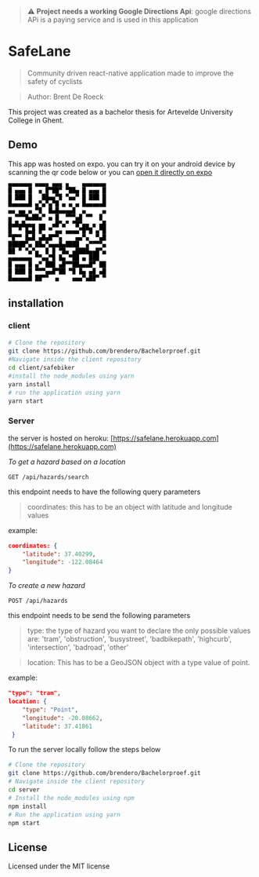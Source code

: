 > :warning: **Project needs a working Google Directions Api**: google directions APi is a paying service and is used in this application

# SafeLane
> Community driven react-native application made to improve the safety of cyclists

> Author: Brent De Roeck

This project was created as a bachelor thesis for Artevelde University College in Ghent. 

## Demo
This app was hosted on expo. you can try it on your android device by scanning the qr code below or you can [open it directly on expo](https://expo.io/@brendero/safelane)

![QR Code](./qr-code.png)

## installation
### client
```bash
# Clone the repository
git clone https://github.com/brendero/Bachelorproef.git
#Navigate inside the client repository
cd client/safebiker
#install the node_modules using yarn
yarn install
# run the application using yarn
yarn start
```
### Server
the server is hosted on heroku: [https://safelane.herokuapp.com](https://safelane.herokuapp.com)

*To get a hazard based on a location*
```
GET /api/hazards/search
```
this endpoint needs to have the following query parameters
> coordinates: this has to be an object with latitude and longitude values

example:
```json
coordinates: {
	"latitude": 37.40299,
	"longitude": -122.08464
}
```

*To create a new hazard*
```
POST /api/hazards
```
this endpoint needs to be send the following parameters
> type: the type of hazard you want to declare 
> the only possible values are: 'tram', 'obstruction', 'busystreet', 'badbikepath', 'highcurb', 'intersection', 'badroad', 'other'

> location: This has to be a GeoJSON object with a type value of point. 

example:
```json
"type": "tram",
location: {
 	"type": "Point",
 	"longitude": -20.08662,
 	"latitude": 37.41861
 }
```
To run the server locally follow the steps below
```bash
# Clone the repository
git clone https://github.com/brendero/Bachelorproef.git
# Navigate inside the client repository
cd server
# Install the node_modules using npm
npm install
# Run the application using yarn
npm start
```

## License
Licensed under the MIT license

